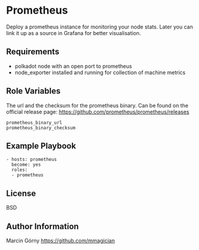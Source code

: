 Prometheus
=========

Deploy a prometheus instance for monitoring your node stats.
Later you can link it up as a source in Grafana for better visualisation.

Requirements
------------

- polkadot node with an open port to prometheus
- node_exporter installed and running for collection of machine metrics

Role Variables
--------------

The url and the checksum for the prometheus binary. Can be found on the official release page: https://github.com/prometheus/prometheus/releases

```
prometheus_binary_url
prometheus_binary_checksum
```

Example Playbook
----------------

    - hosts: prometheus
      become: yes
      roles:
      - prometheus

License
-------

BSD

Author Information
------------------

Marcin Górny
https://github.com/mmagician
